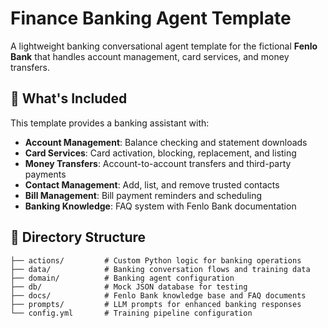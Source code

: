 # Finance Banking Agent Template

A lightweight banking conversational agent template for the fictional **Fenlo Bank** that handles account management, card services, and money transfers.

## 🚀 What's Included

This template provides a banking assistant with:
- **Account Management**: Balance checking and statement downloads
- **Card Services**: Card activation, blocking, replacement, and listing  
- **Money Transfers**: Account-to-account transfers and third-party payments
- **Contact Management**: Add, list, and remove trusted contacts
- **Bill Management**: Bill payment reminders and scheduling
- **Banking Knowledge**: FAQ system with Fenlo Bank documentation

## 📁 Directory Structure

```
├── actions/         # Custom Python logic for banking operations
├── data/            # Banking conversation flows and training data
├── domain/          # Banking agent configuration
├── db/              # Mock JSON database for testing
├── docs/            # Fenlo Bank knowledge base and FAQ documents
├── prompts/         # LLM prompts for enhanced banking responses
└── config.yml       # Training pipeline configuration
```


